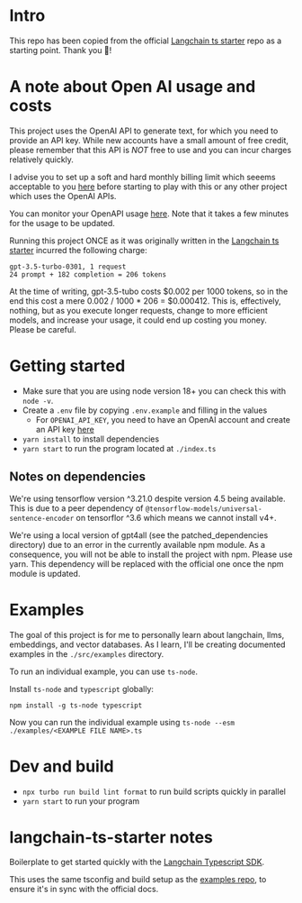 # Intro 

This repo has been copied from the official [Langchain ts starter](https://github.com/domeccleston/langchain-ts-starter/tree/main) repo as a starting point. Thank you 🙏!

# A note about Open AI usage and costs

This project uses the OpenAI API to generate text, for which you need to provide an API key. While new accounts have a small amount of free credit, please remember that this API is *NOT* free to use and you can incur charges relatively quickly. 

I advise you to set up a soft and hard monthly billing limit which seeems acceptable to you [here](https://platform.openai.com/account/billing/limits) before starting to play with this or any other project which uses the OpenAI APIs.

You can monitor your OpenAPI usage [here](https://platform.openai.com/account/usage). Note that it takes a few minutes for the usage to be updated.

Running this project ONCE as it was originally written in the [Langchain ts starter](https://github.com/domeccleston/langchain-ts-starter/tree/main) incurred the following charge:

```
gpt-3.5-turbo-0301, 1 request
24 prompt + 182 completion = 206 tokens
```

At the time of writing, gpt-3.5-tubo costs $0.002 per 1000 tokens, so in the end this cost a mere 0.002 / 1000 * 206 = $0.000412. This is, effectively, nothing, but as you execute longer requests, change to more efficient models, and increase your usage, it could end up costing you money. Please be careful.


# Getting started

- Make sure that you are using node version 18+ you can check this with `node -v`.
- Create a `.env` file by copying `.env.example` and filling in the values
  - For `OPENAI_API_KEY`, you need to have an OpenAI account and create an API key [here](https://platform.openai.com/account/api-keys)
- `yarn install` to install dependencies
- `yarn start` to run the program located at `./index.ts`

## Notes on dependencies

We're using tensorflow version ^3.21.0 despite version 4.5 being available. This is due to a peer dependency of `@tensorflow-models/universal-sentence-encoder` on tensorflor ^3.6 which means we cannot install v4+.

We're using a local version of gpt4all (see the patched_dependencies directory) due to an error in the currently available npm module. As a consequence, you will not be able to install the project with npm. Please use yarn. This dependency will be replaced with the official one once the npm module is updated. 


# Examples

The goal of this project is for me to personally learn about langchain, llms, embeddings, and vector databases. As I learn, I'll be creating documented examples in the `./src/examples` directory. 

To run an individual example, you can use `ts-node`. 

Install `ts-node` and `typescript` globally:

```
npm install -g ts-node typescript
```

Now you can run the individual example using `ts-node --esm ./examples/<EXAMPLE FILE NAME>.ts`

# Dev and build

- `npx turbo run build lint format` to run build scripts quickly in parallel
- `yarn start` to run your program


# langchain-ts-starter notes

Boilerplate to get started quickly with the [Langchain Typescript SDK](https://github.com/hwchase17/langchainjs).

This uses the same tsconfig and build setup as the [examples repo](https://github.com/hwchase17/langchainjs/tree/main/examples), to ensure it's in sync with the official docs.
